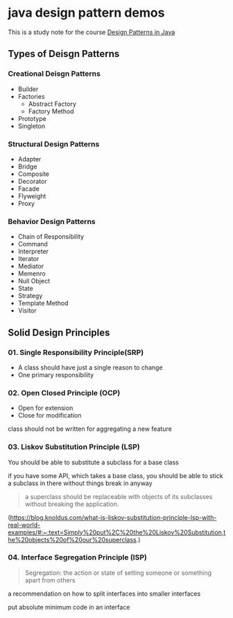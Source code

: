 # java design pattern demos

This is a study note for the course [Design Patterns in Java](https://www.udemy.com/course/design-patterns-java)


## Types of Deisgn Patterns

### Creational Deisgn Patterns

- Builder
- Factories
  - Abstract Factory
  - Factory Method
- Prototype
- Singleton

### Structural Design Patterns

- Adapter
- Bridge
- Composite
- Decorator
- Facade
- Flyweight
- Proxy

### Behavior Design Patterns

- Chain of Responsibility
- Command
- Interpreter
- Iterator
- Mediator
- Memenro
- Null Object
- State
- Strategy
- Template Method
- Visitor

## Solid Design Principles

### 01. Single Responsibility Principle(SRP)

- A class should have just a single reason to change
- One primary responsibility

### 02. Open Closed Principle (OCP)
- Open for extension
- Close for modification

class should not be written for aggregating a new feature

### 03. Liskov Substitution Principle (LSP)
You should be able to substitute a subclass for a base class

if you have some API, which takes a base class, you should be able to stick a subclass in there without things break in anyway

> a superclass should be replaceable with objects of its subclasses without breaking the application.

(https://blog.knoldus.com/what-is-liskov-substitution-principle-lsp-with-real-world-examples/#:~:text=Simply%20put%2C%20the%20Liskov%20Substitution,the%20objects%20of%20our%20superclass.)

### 04. Interface Segregation Principle (ISP)
>  Segregation: the action or state of setting someone or something apart from others

a recommendation on how to split interfaces into smaller interfaces

put absolute minimum code in an interface
 
